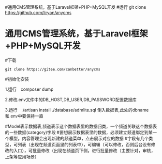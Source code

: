 #通用CMS管理系统，基于Laravel框架+PHP+MySQL开发
#运行
git clone https://github.com/liryan/anycms


# 通用CMS管理系统，基于Laravel框架+PHP+MySQL开发

#下载

`git clone https://gitee.com/canbetter/anycms`

#初始化安装

1.运行　composer dump

2.修改.env文件中的DB_HOST,DB_USER,DB_PASSWORD配置数据库

3.运行　./artisan install ./database/admlite.sql 倒入数据表,此处的dbname和.env中要保持一直

#Model表示数据表,频道表示这个数据表里的数据归类，一个频道关联这个数据表的一些数据(category)字段
#要想展示数据表里的数据，必须建立频道绑定到某一个模型，内容管理会出现新建的频道菜单，点击展示对应的数据
#字段有几个类型，可列表（出现在频道页面里的列表中），可编辑（可以修改，否则后台没有修改的入口），可批量修改（出现在频道页下侧，进行批量修改（主要针对，审核，上架等应用场景）
